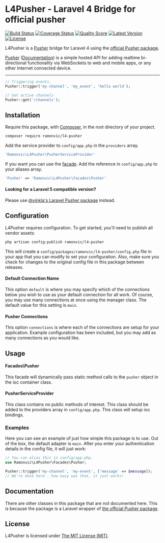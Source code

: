 # L4Pusher - Laravel 4 Bridge for official pusher


[![Build Status](https://img.shields.io/travis/ramonvic/l4-pusher/master.svg?style=flat)](https://travis-ci.org/ramonvic/l4-pusher)
[![Coverage Status](https://img.shields.io/scrutinizer/coverage/g/ramonvic/l4-pusher.svg?style=flat)](https://scrutinizer-ci.com/g/ramonvic/l4-pusher/code-structure)
[![Quality Score](https://img.shields.io/scrutinizer/g/ramonvic/l4-pusher.svg?style=flat)](https://scrutinizer-ci.com/g/ramonvic/l4-pusher)
[![Latest Version](https://img.shields.io/github/release/ramonvic/l4-pusher.svg?style=flat)](https://github.com/ramonvic/l4-pusher/releases)
[![License](https://img.shields.io/packagist/l/ramonvic/l4-pusher.svg?style=flat)](https://packagist.org/packages/ramonvic/l4-pusher)

L4Pusher is a [Pusher](https://pusher.com/) bridge for Laravel 4 using the [official Pusher package](https://github.com/pusher/pusher-php-server).

[Pusher](http://pusher.com/) ([Documentation](http://pusher.com/docs)) is a simple hosted API 
for adding realtime bi-directional functionality via WebSockets to web and mobile apps, or 
any other Internet connected device.

---

```php
// Triggering events.
Pusher::trigger('my-channel', 'my_event', 'hello world');

// Get active channels
Pusher::get('/channels');
```

## Installation
Require this package, with [Composer](https://getcomposer.org/), in the root directory of your project.

```bash
composer require ramonvic/l4-pusher
```

Add the service provider to ```config/app.php``` in the `providers` array.

```php
'Ramonvic\L4Pusher\PusherServiceProvider'
```

If you want you can use the [facade](http://laravel.com/docs/facades). Add the reference in ```config/app.php``` to your aliases array.

```php
'Pusher' => 'Ramonvic\L4Pusher\Facades\Pusher'
```
#### Looking for a Laravel 5 compatible version?

Please use [@vinkla's Laravel Pusher package](https://github.com/vinkla/pusher) instead.

## Configuration

L4Pusher requires configuration. To get started, you'll need to publish all vendor assets:

```bash
php artisan config:publish ramonvic/l4-pusher
```

This will create a `config/packages/ramonvic/l4-pusher/config.php` file in your app that you can modify to set your configuration. Also, make sure you check for changes to the original config file in this package between releases.

#### Default Connection Name

This option `default` is where you may specify which of the connections below you wish to use as your default connection for all work. Of course, you may use many connections at once using the manager class. The default value for this setting is `main`.

#### Pusher Connections

This option `connections` is where each of the connections are setup for your application. Example configuration has been included, but you may add as many connections as you would like.

## Usage

#### Facades\Pusher

This facade will dynamically pass static method calls to the `pusher` object in the ioc container class.

#### PusherServiceProvider

This class contains no public methods of interest. This class should be added to the providers array in `config/app.php`. This class will setup ioc bindings.

### Examples
Here you can see an example of just how simple this package is to use. Out of the box, the default adapter is `main`. After you enter your authentication details in the config file, it will just work:

```php
// You can alias this in config/app.php.
use Ramonvic\L4Pusher\Facades\Pusher;

Pusher::trigger('my-channel', 'my-event', ['message' => $message]);
// We're done here - how easy was that, it just works!

```

## Documentation
There are other classes in this package that are not documented here. This is because the package is a Laravel wrapper of [the official Pusher package](https://github.com/pusher/pusher-php-server).

## License

L4Pusher is licensed under [The MIT License (MIT)](LICENSE).